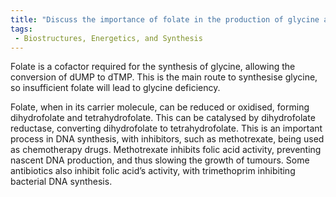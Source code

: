 ```yaml
---
title: "Discuss the importance of folate in the production of glycine and DNA synthesis."
tags:
 - Biostructures, Energetics, and Synthesis
---
```

Folate is a cofactor required for the synthesis of glycine, allowing the conversion of dUMP to dTMP. This is the main route to synthesise glycine, so insufficient folate will lead to glycine deficiency. 

Folate, when in its carrier molecule, can be reduced or oxidised, forming dihydrofolate and tetrahydrofolate. This can be catalysed by dihydrofolate reductase, converting dihydrofolate to tetrahydrofolate. This is an important process in DNA synthesis, with inhibitors, such as methotrexate, being used as chemotherapy drugs. Methotrexate inhibits folic acid activity, preventing nascent DNA production, and thus slowing the growth of tumours. 
Some antibiotics also inhibit folic acid’s activity, with trimethoprim inhibiting bacterial DNA synthesis.
